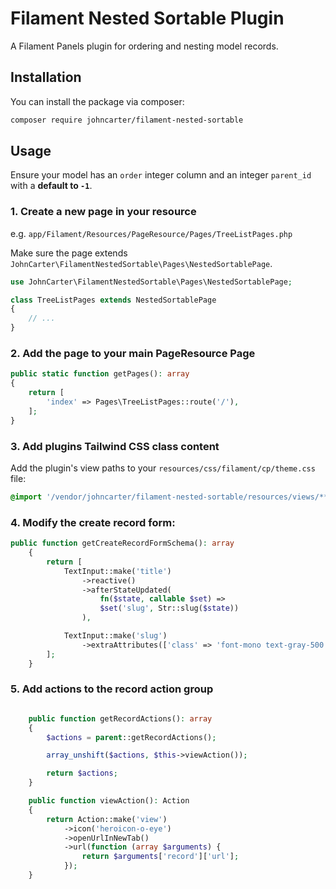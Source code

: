 # Filament Nested Sortable Plugin

A Filament Panels plugin for ordering and nesting model records.


## Installation

You can install the package via composer:

```bash
composer require johncarter/filament-nested-sortable
```

## Usage

Ensure your model has an `order` integer column and an integer `parent_id` with a **default to `-1`**.

### 1. Create a new page in your resource
e.g. `app/Filament/Resources/PageResource/Pages/TreeListPages.php`

Make sure the page extends `JohnCarter\FilamentNestedSortable\Pages\NestedSortablePage`.

```php
use JohnCarter\FilamentNestedSortable\Pages\NestedSortablePage;

class TreeListPages extends NestedSortablePage
{
    // ...
}
```

### 2. Add the page to your main PageResource Page
```php
public static function getPages(): array
{
    return [
        'index' => Pages\TreeListPages::route('/'),
    ];
}
```

### 3. Add plugins Tailwind CSS class content
Add the plugin's view paths to your `resources/css/filament/cp/theme.css` file:

```css
@import '/vendor/johncarter/filament-nested-sortable/resources/views/**/*.blade.php';
```

### 4. Modify the create record form:

```php
public function getCreateRecordFormSchema(): array
    {
        return [
            TextInput::make('title')
                ->reactive()
                ->afterStateUpdated(
                    fn($state, callable $set) =>
                    $set('slug', Str::slug($state))
                ),

            TextInput::make('slug')
                ->extraAttributes(['class' => 'font-mono text-gray-500']),
        ];
    }
```

### 5. Add actions to the record action group
```php

    public function getRecordActions(): array
    {
        $actions = parent::getRecordActions();

        array_unshift($actions, $this->viewAction());

        return $actions;
    }

    public function viewAction(): Action
    {
        return Action::make('view')
            ->icon('heroicon-o-eye')
            ->openUrlInNewTab()
            ->url(function (array $arguments) {
                return $arguments['record']['url'];
            });
    }
```
